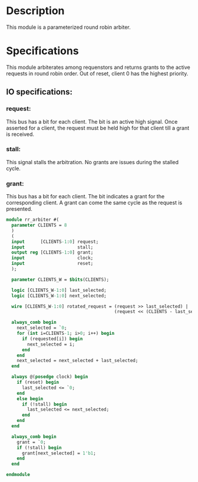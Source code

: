 # Description
This module is a parameterized round robin arbiter.
# Specifications
This module arbiterates among requenstors and returns grants
to the active requests in round robin order. Out of reset,
client 0 has the highest priority.
## IO specifications:
### request:
This bus has a bit for each client. The bit is an active high
signal. Once asserted for a client, the request must be held high
for that client till a grant is received.

### stall:
This signal stalls the arbitration. No grants are issues during
the stalled cycle.

### grant:
This bus has a bit for each client. The bit indicates a grant
for the corresponding client. A grant can come the same cycle
as the request is presented.

```sv
module rr_arbiter #(
  parameter CLIENTS = 8
  )
  (
  input      [CLIENTS-1:0] request;
  input                    stall;
  output reg [CLIENTS-1:0] grant;
  input                    clock;
  input                    reset;
  );

  parameter CLIENTS_W = $bits(CLIENTS);

  logic [CLIENTS_W-1:0] last_selected;
  logic [CLIENTS_W-1:0] next_selected;

  wire [CLIENTS_W-1:0] rotated_request = (request >> last_selected) |
                                         (request << (CLIENTS - last_selected));

  always_comb begin
    next_selected = `0;
    for (int i=CLIENTS-1; i>0; i++) begin
      if (requested[i]) begin
        next_selected = i;
      end
    end
    next_selected = next_selected + last_selected;
  end

  always @(posedge clock) begin
    if (reset) begin
      last_selected <= `0;
    end
    else begin
      if (!stall) begin
        last_selected <= next_selected;
      end
    end
  end

  always_comb begin
    grant = `0;
    if (!stall) begin
      grant[next_selected] = 1'b1;
    end
  end

endmodule
```
